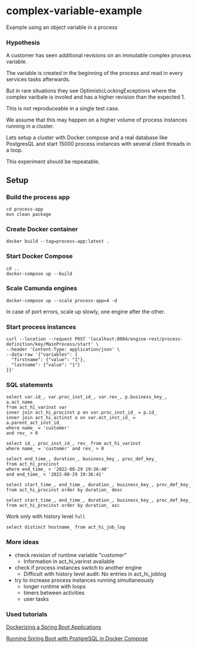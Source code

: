 # complex-variable-example
Example using an object variable in a process

### Hypothesis
A customer has seen additional revisions on an immutable complex process variable.

The variable is created in the beginning of the process and read in every services tasks afterwards.

But in rare situations they see OptimisticLockingExceptions where the complex varibale is involed and has a higher revision than the expected 1.

This is not reproduceable in a single test case.

We assume that this may happen on a higher volume of process instances running in a cluster.

Lets setup a cluster with Docker compose and a real database like PostgresQL and start 15000 process instances with several client threads in a loop.

This experiment should be repeatable. 

## Setup

### Build the process app
```
cd process-app
mvn clean package
```
### Create Docker container
```
docker build --tag=process-app:latest .
```

### Start Docker Compose

```
cd ..
docker-compose up --build
```

### Scale Camunda engines
```
docker-compose up --scale process-app=4 -d
```

In case of port errors, scale up slowly, one engine after the other.

### Start process instances
```
curl --location --request POST 'localhost:8084/engine-rest/process-definition/key/MainProcess/start' \
--header 'Content-Type: application/json' \
--data-raw '{"variables": {
  "firstname": {"value": "1"},
  "lastname": {"value": "1"}
}}'
```

### SQL statements
```
select var.id_, var.proc_inst_id_, var.rev_, p.business_key_, a.act_name_
from act_hi_varinst var 
inner join act_hi_procinst p on var.proc_inst_id_ = p.id_ 
inner join act_hi_actinst a on var.act_inst_id_ = a.parent_act_inst_id_
where name_ = 'customer'
and rev_ > 0

select id_, proc_inst_id_, rev_ from act_hi_varinst 
where name_ = 'customer' and rev_ > 0

select end_time_, duration_, business_key_, proc_def_key_ 
from act_hi_procinst 
where end_time_ > '2022-08-29 19:36:40' 
and end_time_ < '2022-08-29 19:36:41'

select start_time_, end_time_, duration_, business_key_, proc_def_key_ 
from act_hi_procinst order by duration_ desc

select start_time_, end_time_, duration_, business_key_, proc_def_key_ 
from act_hi_procinst order by duration_ asc
```

Work only with history level `full`

```
select distinct hostname_ from act_hi_job_log
```

### More ideas
* check revision of runtime variable "customer"
    - Information in act_hi_varinst available
* check if process instances switch to another engine
     - Difficult with history level audit: No entries in act_hi_joblog
* try to increase process instances running simultaneously
    - longer runtime with loops
    - timers between activities
    - user tasks

### Used tutorials
[Dockerizing a Spring Boot Applications](https://www.baeldung.com/dockerizing-spring-boot-application)

[Running Spring Boot with PostgreSQL in Docker Compose](https://www.baeldung.com/spring-boot-postgresql-docker)